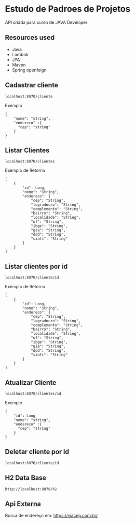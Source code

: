 # Estudo de Padroes de Projetos

API criada para curso de JAVA Developer

## Resources used
- Java
- Lombok
- JPA
- Maven
- Spring openfeign


## Cadastrar cliente

``` localhost:8070/cliente ```

Exemplo

```
{
    "nome": "string",
    "endereco" :{
      "cep": "string"
    }
}
```

## Listar Clientes

``` localhost:8070/clientes ```

Exemplo de Retorno

```
[
    {
        "id": Long,
        "nome": "String",
        "endereco": {
            "cep": "String",
            "logradouro": "String",
            "complemento": "String",
            "bairro": "String",
            "localidade": "String",
            "uf": "String",
            "ibge": "String",
            "gia": "String",
            "ddd": "String",
            "siafi": "String"
        }
    }
]
```

## Listar clientes por id

```localhost:8070/cliente/id```

Exemplo de Retorno

```
[
    {
        "id": Long,
        "nome": "String",
        "endereco": {
            "cep": "String",
            "logradouro": "String",
            "complemento": "String",
            "bairro": "String",
            "localidade": "String",
            "uf": "String",
            "ibge": "String",
            "gia": "String",
            "ddd": "String",
            "siafi": "String"
        }
    }
]
```

## Atualizar Cliente

 ```localhost:8070/clientes/id ```

Exemplo

```
{
    "id": Long
    "nome": "string",
    "endereco" :{
      "cep": "string"
    }
}
```

## Deletar cliente por id

```localhost:8070/cliente/id```

## H2 Data Base
``` http://localhost:8070/h2 ```

## Api Externa
Busca de endereço em: <https://viacep.com.br/>
